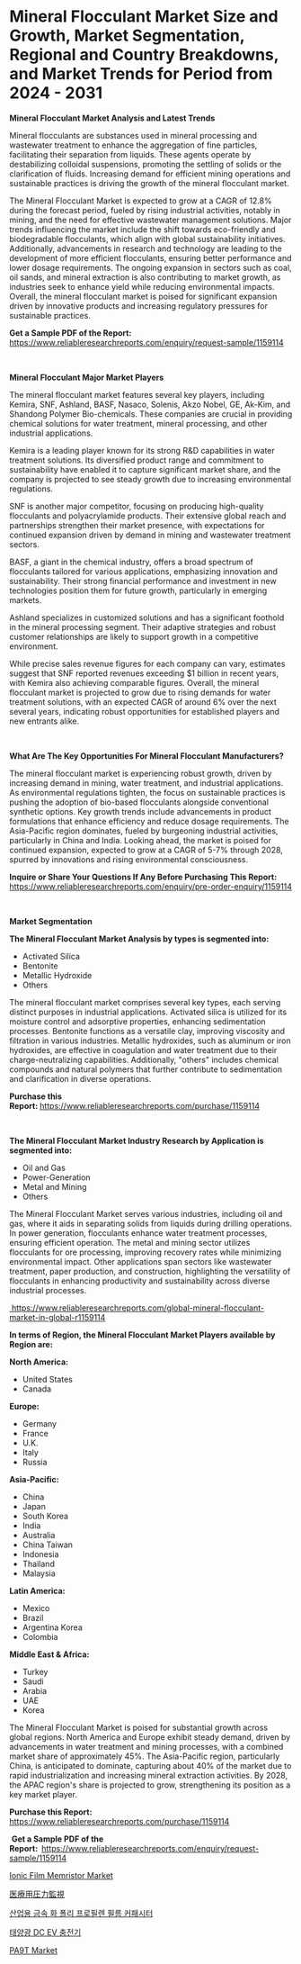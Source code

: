 <p><h1>Mineral Flocculant Market Size and Growth, Market Segmentation, Regional and Country Breakdowns, and Market Trends for Period from 2024 -  2031</h1></p><p><strong>Mineral Flocculant Market Analysis and Latest Trends</strong></p>
<p><p>Mineral flocculants are substances used in mineral processing and wastewater treatment to enhance the aggregation of fine particles, facilitating their separation from liquids. These agents operate by destabilizing colloidal suspensions, promoting the settling of solids or the clarification of fluids. Increasing demand for efficient mining operations and sustainable practices is driving the growth of the mineral flocculant market. </p><p>The Mineral Flocculant Market is expected to grow at a CAGR of 12.8% during the forecast period, fueled by rising industrial activities, notably in mining, and the need for effective wastewater management solutions. Major trends influencing the market include the shift towards eco-friendly and biodegradable flocculants, which align with global sustainability initiatives. Additionally, advancements in research and technology are leading to the development of more efficient flocculants, ensuring better performance and lower dosage requirements. The ongoing expansion in sectors such as coal, oil sands, and mineral extraction is also contributing to market growth, as industries seek to enhance yield while reducing environmental impacts. Overall, the mineral flocculant market is poised for significant expansion driven by innovative products and increasing regulatory pressures for sustainable practices.</p></p>
<p><strong>Get a Sample PDF of the Report:&nbsp;</strong> <a href="https://www.reliableresearchreports.com/enquiry/request-sample/1159114">https://www.reliableresearchreports.com/enquiry/request-sample/1159114</a></p>
<p>&nbsp;</p>
<p><strong>Mineral Flocculant Major Market Players</strong></p>
<p><p>The mineral flocculant market features several key players, including Kemira, SNF, Ashland, BASF, Nasaco, Solenis, Akzo Nobel, GE, Ak-Kim, and Shandong Polymer Bio-chemicals. These companies are crucial in providing chemical solutions for water treatment, mineral processing, and other industrial applications.</p><p>Kemira is a leading player known for its strong R&D capabilities in water treatment solutions. Its diversified product range and commitment to sustainability have enabled it to capture significant market share, and the company is projected to see steady growth due to increasing environmental regulations.</p><p>SNF is another major competitor, focusing on producing high-quality flocculants and polyacrylamide products. Their extensive global reach and partnerships strengthen their market presence, with expectations for continued expansion driven by demand in mining and wastewater treatment sectors.</p><p>BASF, a giant in the chemical industry, offers a broad spectrum of flocculants tailored for various applications, emphasizing innovation and sustainability. Their strong financial performance and investment in new technologies position them for future growth, particularly in emerging markets.</p><p>Ashland specializes in customized solutions and has a significant foothold in the mineral processing segment. Their adaptive strategies and robust customer relationships are likely to support growth in a competitive environment.</p><p>While precise sales revenue figures for each company can vary, estimates suggest that SNF reported revenues exceeding $1 billion in recent years, with Kemira also achieving comparable figures. Overall, the mineral flocculant market is projected to grow due to rising demands for water treatment solutions, with an expected CAGR of around 6% over the next several years, indicating robust opportunities for established players and new entrants alike.</p></p>
<p>&nbsp;</p>
<p><strong>What Are The Key Opportunities For Mineral Flocculant Manufacturers?</strong></p>
<p><p>The mineral flocculant market is experiencing robust growth, driven by increasing demand in mining, water treatment, and industrial applications. As environmental regulations tighten, the focus on sustainable practices is pushing the adoption of bio-based flocculants alongside conventional synthetic options. Key growth trends include advancements in product formulations that enhance efficiency and reduce dosage requirements. The Asia-Pacific region dominates, fueled by burgeoning industrial activities, particularly in China and India. Looking ahead, the market is poised for continued expansion, expected to grow at a CAGR of 5-7% through 2028, spurred by innovations and rising environmental consciousness.</p></p>
<p><strong>Inquire or Share Your Questions If Any Before Purchasing This Report:</strong> <a href="https://www.reliableresearchreports.com/enquiry/pre-order-enquiry/1159114">https://www.reliableresearchreports.com/enquiry/pre-order-enquiry/1159114</a></p>
<p>&nbsp;</p>
<p><strong>Market Segmentation</strong></p>
<p><strong>The Mineral Flocculant Market Analysis by types is segmented into:</strong></p>
<p><ul><li>Activated Silica</li><li>Bentonite</li><li>Metallic Hydroxide</li><li>Others</li></ul></p>
<p><p>The mineral flocculant market comprises several key types, each serving distinct purposes in industrial applications. Activated silica is utilized for its moisture control and adsorptive properties, enhancing sedimentation processes. Bentonite functions as a versatile clay, improving viscosity and filtration in various industries. Metallic hydroxides, such as aluminum or iron hydroxides, are effective in coagulation and water treatment due to their charge-neutralizing capabilities. Additionally, "others" includes chemical compounds and natural polymers that further contribute to sedimentation and clarification in diverse operations.</p></p>
<p><strong>Purchase this Report:&nbsp;</strong><a href="https://www.reliableresearchreports.com/purchase/1159114">https://www.reliableresearchreports.com/purchase/1159114</a></p>
<p>&nbsp;</p>
<p><strong>The Mineral Flocculant Market Industry Research by Application is segmented into:</strong></p>
<p><ul><li>Oil and Gas</li><li>Power-Generation</li><li>Metal and Mining</li><li>Others</li></ul></p>
<p><p>The Mineral Flocculant Market serves various industries, including oil and gas, where it aids in separating solids from liquids during drilling operations. In power generation, flocculants enhance water treatment processes, ensuring efficient operation. The metal and mining sector utilizes flocculants for ore processing, improving recovery rates while minimizing environmental impact. Other applications span sectors like wastewater treatment, paper production, and construction, highlighting the versatility of flocculants in enhancing productivity and sustainability across diverse industrial processes.</p></p>
<p><a href="https://www.reliableresearchreports.com/global-mineral-flocculant-market-in-global-r1159114">&nbsp;https://www.reliableresearchreports.com/global-mineral-flocculant-market-in-global-r1159114</a></p>
<p><strong>In terms of Region, the Mineral Flocculant Market Players available by Region are:</strong></p>
<p>
    <p> <strong> North America: </strong>
        <ul>
            <li>United States</li>
            <li>Canada</li>
        </ul>
        </p> 
    <p> <strong> Europe: </strong>
        <ul>
            <li>Germany</li>
            <li>France</li>
            <li>U.K.</li>
            <li>Italy</li>
            <li>Russia</li>
        </ul>
        </p> 
    <p> <strong> Asia-Pacific: </strong>
        <ul>
            <li>China</li>
            <li>Japan</li>
            <li>South Korea</li>
            <li>India</li>
            <li>Australia</li>
            <li>China Taiwan</li>
            <li>Indonesia</li>
            <li>Thailand</li>
            <li>Malaysia</li>
        </ul>
        </p> 
    <p> <strong> Latin America: </strong>
        <ul>
            <li>Mexico</li>
            <li>Brazil</li>
            <li>Argentina Korea</li>
            <li>Colombia</li>
        </ul>
        </p> 
    <p> <strong> Middle East & Africa: </strong>
        <ul>
            <li>Turkey</li>
            <li>Saudi</li>
            <li>Arabia</li>
            <li>UAE</li>
            <li>Korea</li>
        </ul>
    </p>
    </p>
<p><p>The Mineral Flocculant Market is poised for substantial growth across global regions. North America and Europe exhibit steady demand, driven by advancements in water treatment and mining processes, with a combined market share of approximately 45%. The Asia-Pacific region, particularly China, is anticipated to dominate, capturing about 40% of the market due to rapid industrialization and increasing mineral extraction activities. By 2028, the APAC region's share is projected to grow, strengthening its position as a key market player.</p></p>
<p><strong>Purchase this Report: </strong><a href="https://www.reliableresearchreports.com/purchase/1159114">https://www.reliableresearchreports.com/purchase/1159114</a></p>
<p>&nbsp;<strong>Get a Sample PDF of the Report:&nbsp;&nbsp;</strong><a href="https://www.reliableresearchreports.com/enquiry/request-sample/1159114">https://www.reliableresearchreports.com/enquiry/request-sample/1159114</a></p>
<p><strong></strong></p>
<p><p><a href="https://github.com/kaufmannDavid16/Market-Research-Report-List-1/blob/main/ionic-film-memristor-market.md">Ionic Film Memristor Market</a></p><p><a href="https://medium.com/@jeannesawayn2023/medical-pressure-monitoring-market-%E3%81%AE%E3%82%B0%E3%83%AD%E3%83%BC%E3%83%90%E3%83%AB%E5%B8%82%E5%A0%B4%E6%A6%82%E8%A6%81%E3%81%AF-%E4%B8%96%E7%95%8C%E3%81%8A%E3%82%88%E3%81%B3%E4%B8%BB%E8%A6%81%E5%B8%82%E5%A0%B4%E3%81%AB%E3%81%8A%E3%81%91%E3%82%8B%E6%A5%AD%E7%95%8C%E3%81%AB%E5%BD%B1%E9%9F%BF%E3%82%92%E4%B8%8E%E3%81%88%E3%82%8B%E4%B8%BB%E8%A6%81%E3%81%AA%E3%83%88%E3%83%AC%E3%83%B3%E3%83%89%E3%81%AB%E3%81%A4%E3%81%84%E3%81%A6-%E7%8B%AC%E8%87%AA%E3%81%AE%E8%A6%96%E7%82%B9%E3%82%92%E6%8F%90%E4%BE%9B%E3%81%97%E3%81%BE%E3%81%99-a342977bee18">医療用圧力監視</a></p><p><a href="https://medium.com/@wallacecumfgmings567556/%EC%84%B8%EA%B3%84-industrial-metalized-polypropylene-film-capacitor-market-%EC%9D%80-2024%EC%97%90%EC%84%9C-2031%EB%A1%9C-%EC%97%B0%ED%8F%89%EA%B7%A0-%EC%A6%9D%EA%B0%80%EC%9C%A8%EC%9D%84-%EB%B3%B4%EC%9D%BC-%EA%B2%83%EC%9C%BC%EB%A1%9C-%EC%98%88%EC%83%81%EB%90%A9%EB%8B%88%EB%8B%A4-9a3fa956f786">산업용 금속 화 폴리 프로필렌 필름 커패시터</a></p><p><a href="https://medium.com/@wallacecumfgmings567556/%EC%84%B8%EA%B3%84-solar-dc-ev-charger-market-%EC%9D%80-2024%EC%97%90%EC%84%9C-2031%EB%A1%9C-%EC%97%B0%ED%8F%89%EA%B7%A0-%EC%A6%9D%EA%B0%80%EC%9C%A8%EC%9D%84-%EB%B3%B4%EC%9D%BC-%EA%B2%83%EC%9C%BC%EB%A1%9C-%EC%98%88%EC%83%81%EB%90%A9%EB%8B%88%EB%8B%A4-909f2195bb9e">태양광 DC EV 충전기</a></p><p><a href="https://issuu.com/reportprime-2/docs/pa9t-market-size-2030.pptx_18e320a21a43f8">PA9T Market</a></p></p>